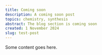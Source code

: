 ```yaml
---
title: Coming soon
description: A coming soon post
topics: chemistry, synthesis
abstract: The blog section is coming soon
created: 1 November 2024
slug: test-post
---
```

Some content goes here.
